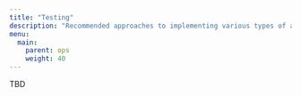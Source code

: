 ```yaml
---
title: "Testing"
description: "Recommended approaches to implementing various types of automated testing with Materialize."
menu:
  main:
    parent: ops
    weight: 40
---
```


TBD

